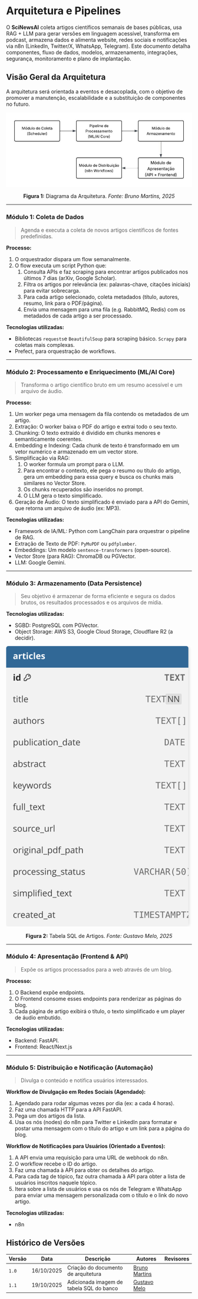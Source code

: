 # Arquitetura e Pipelines

O **SciNewsAI** coleta artigos científicos semanais de bases públicas, usa RAG + LLM para gerar versões em linguagem acessível, transforma em podcast, armazena dados e alimenta website, redes sociais e notificações via n8n (LinkedIn, Twitter/X, WhatsApp, Telegram). Este documento detalha componentes, fluxo de dados, modelos, armazenamento, integrações, segurança, monitoramento e plano de implantação.

## Visão Geral da Arquitetura

A arquitetura será orientada a eventos e desacoplada, com o objetivo de promover a manutenção, escalabilidade e a substituição de componentes no futuro.

![Diagrama Arquitetura](assets/architecture_diagram.jpeg)

<div align="center">
  <p><strong>Figura 1:</strong> Diagrama da Arquitetura. <em>Fonte: Bruno Martins, 2025</em></p>
</div>

---

### **Módulo 1: Coleta de Dados**

> Agenda e executa a coleta de novos artigos científicos de fontes predefinidas.

**Processo:**

1. O orquestrador dispara um flow semanalmente.
2. O flow executa um script Python que:
    1. Consulta APIs e faz scraping para encontrar artigos publicados nos últimos 7 dias (arXiv, Google Scholar).
    2. Filtra os artigos por relevância (ex: palavras-chave, citações iniciais) para evitar sobrecarga.
    3. Para cada artigo selecionado, coleta metadados (título, autores, resumo, link para o PDF/página).
    4. Envia uma mensagem para uma fila (e.g. RabbitMQ, Redis) com os metadados de cada artigo a ser processado.

**Tecnologias utilizadas:**

- Bibliotecas `requests`e `BeautifulSoup` para scraping básico. `Scrapy` para coletas mais complexas.
- Prefect, para orquestração de workflows.

---

### **Módulo 2: Processamento e Enriquecimento (ML/AI Core)**

> Transforma o artigo científico bruto em um resumo acessível e um arquivo de áudio.

**Processo:**

1.  Um worker pega uma mensagem da fila contendo os metadados de um artigo.
2.  Extração: O worker baixa o PDF do artigo e extrai todo o seu texto.
3.  Chunking: O texto extraído é dividido em chunks menores e semanticamente coerentes.
4.  Embedding e Indexing: Cada chunk de texto é transformado em um vetor numérico e armazenado em um vector store.
5.  Simplificação via RAG:
    1. O worker formula um prompt para o LLM.
    2. Para encontrar o contexto, ele pega o resumo ou título do artigo, gera um embedding para essa query e busca os chunks mais similares no Vector Store.
    3. Os chunks recuperados são inseridos no prompt.
    4. O LLM gera o texto simplificado.
6.  Geração de Áudio: O texto simplificado é enviado para a API do Gemini, que retorna um arquivo de áudio (ex: MP3).

**Tecnologias utilizadas:**

- Framework de IA/ML: Python com LangChain para orquestrar o pipeline de RAG.
- Extração de Texto de PDF: `PyMuPDF` ou `pdfplumber`.
- Embeddings: Um modelo `sentence-transformers` (open-source).
- Vector Store (para RAG): ChromaDB ou PGVector.
-  LLM: Google Gemini.

---

### **Módulo 3: Armazenamento (Data Persistence)**

> Seu objetivo é armazenar de forma eficiente e segura os dados brutos, os resultados processados e os arquivos de mídia.

**Tecnologias utilizadas:**

- SGBD: PostgreSQL com PGVector.
- Object Storage: AWS S3, Google Cloud Storage, Cloudflare R2 (a decidir).

![Tabela SQL Artigos](./assets/articles_table.svg)

<div align="center">
  <p><strong>Figura 2:</strong> Tabela SQL de Artigos. <em>Fonte: Gustavo Melo, 2025</em></p>
</div>

---

### **Módulo 4: Apresentação (Frontend & API)**

> Expõe os artigos processados para a web através de um blog.

**Processo:**

1.  O Backend expõe endpoints.
2.  O Frontend consome esses endpoints para renderizar as páginas do blog.
3.  Cada página de artigo exibirá o título, o texto simplificado e um player de áudio embutido.

**Tecnologias utilizadas:**

- Backend: FastAPI.
- Frontend: React/Next.js

---

### **Módulo 5: Distribuição e Notificação (Automação)**

> Divulga o conteúdo e notifica usuários interessados.

**Workflow de Divulgação em Redes Sociais (Agendado):**

1. Agendado para rodar algumas vezes por dia (ex: a cada 4 horas).
2. Faz uma chamada HTTP para a API FastAPI.
3. Pega um dos artigos da lista.
4. Usa os nós (nodes) do n8n para Twitter e LinkedIn para formatar e postar uma mensagem com o título do artigo e um link para a página do blog.

**Workflow de Notificações para Usuários (Orientado a Eventos):**

1.  A API envia uma requisição para uma URL de webhook do n8n.
2.  O workflow recebe o ID do artigo.
3.  Faz uma chamada à API para obter os detalhes do artigo.
4.  Para cada tag de tópico, faz outra chamada à API para obter a lista de usuários inscritos naquele tópico.
5.  Itera sobre a lista de usuários e usa os nós de Telegram e WhatsApp para enviar uma mensagem personalizada com o título e o link do novo artigo.

**Tecnologias utilizadas:**

- n8n

## Histórico de Versões

| Versão | Data | Descrição | Autores | Revisores |
| --- | --- | --- | --- | --- |
| `1.0` | 16/10/2025 | Criação do documento de arquitetura | [Bruno Martins](https://github.com/brunomartins03) |  |
| `1.1` | 19/10/2025 | Adicionada imagem de tabela SQL do banco | [Gustavo Melo](https://github.com/gusrberto) |  |
